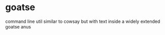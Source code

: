 goatse
======

command line util similar to cowsay but with text inside a widely extended goatse anus
